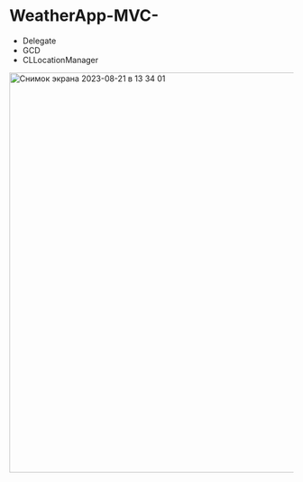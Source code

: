# WeatherApp-MVC-
- Delegate
- GCD
- CLLocationManager
<img width="709" alt="Снимок экрана 2023-08-21 в 13 34 01" src="https://github.com/MakSalol/WeatherApp-MVC-/assets/43699258/e3420386-588d-46a6-a005-a3c115c1bad1">
